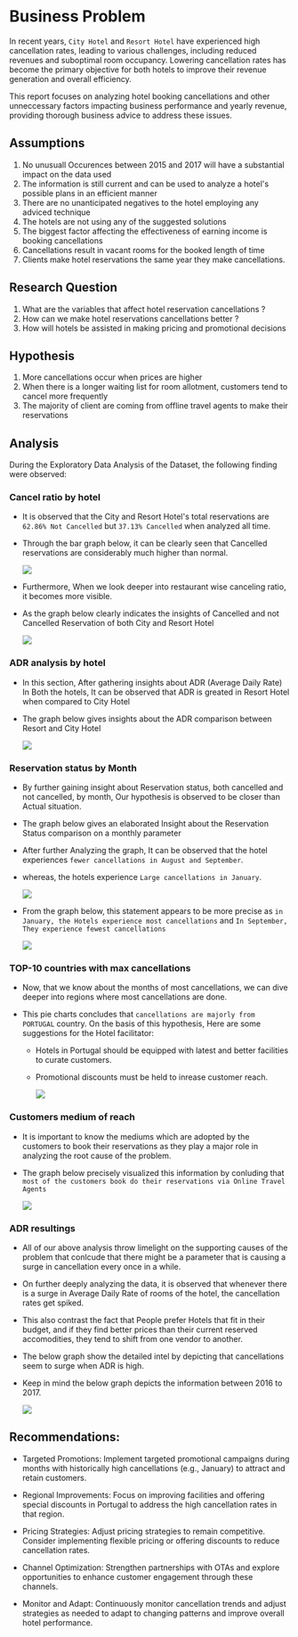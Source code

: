 # Business Problem

In recent years, `City Hotel` and `Resort Hotel` have experienced high cancellation rates, leading to various challenges, including reduced revenues and suboptimal room occupancy. Lowering cancellation rates has become the primary objective for both hotels to improve their revenue generation and overall efficiency.

This report focuses on analyzing hotel booking cancellations and other unneccessary factors impacting business performance and yearly revenue, providing thorough business advice to address these issues.

## Assumptions

1. No unusuall Occurences between 2015 and 2017 will have a substantial impact on the data used
2. The information is still current and can be used to analyze a hotel's possible plans in an efficient manner
3. There are no unanticipated negatives to the hotel employing any adviced technique
4. The hotels are not using any of the suggested solutions
5. The biggest factor affecting the effectiveness of earning income is booking cancellations
6. Cancellations result in vacant rooms for the booked length of time
7. Clients make hotel reservations the same year they make cancellations.

## Research Question

1. What are the variables that affect hotel reservation cancellations ?
2. How can we make hotel reservations cancellations better ?
3. How will hotels be assisted in making pricing and promotional decisions

## Hypothesis

1. More cancellations occur when prices are higher
2. When there is a longer waiting list for room allotment, customers tend to cancel more frequently
3. The majority of client are coming from offline travel agents to make their reservations

## Analysis

During the Exploratory Data Analysis of the Dataset, the following finding were observed: 

### Cancel ratio by hotel
- It is observed that the City and Resort Hotel's total reservations are `62.86% Not Cancelled` but `37.13% Cancelled` when analyzed all time.
- Through the bar graph below, it can be clearly seen that Cancelled reservations are considerably much higher than normal.

    <img src="Resources/canceling-ratio.png">

- Furthermore, When we look deeper into restaurant wise canceling ratio, it becomes more visible.
- As the graph below clearly indicates the insights of Cancelled and not Cancelled Reservation of both City and Resort Hotel

    <img src="Resources/cancel-ratio-by-hotels.png">

### ADR analysis by hotel
- In this section, After gathering insights about ADR (Average Daily Rate) In Both the hotels, It can be observed that ADR is greated in Resort Hotel when compared to City Hotel
- The graph below gives insights about the ADR comparison between Resort and City Hotel

    <img src="Resources/ADR-ratio-by-hotel.png">

### Reservation status by Month
- By further gaining insight about Reservation status, both cancelled and not cancelled, by month, Our hypothesis is observed to be closer than Actual situation.
- The graph below gives an elaborated Insight about the Reservation Status comparison on a monthly parameter
- After further Analyzing the graph, It can be observed that the hotel experiences `fewer cancellations in August and September`.
- whereas, the hotels experience `Large cancellations in January`.

    <img src="Resources\reserv-stat-per-month.png">

- From the graph below, this statement appears to be more precise as `in January, the Hotels experience most cancellations` and `In September, They experience fewest cancellations`

    <img src="Resources/ADR-per-month.png">

### TOP-10 countries with max cancellations
- Now, that we know about the months of most cancellations, we can dive deeper into regions where most cancellations are done.

- This pie charts concludes that `cancellations are majorly from PORTUGAL` country.
On the basis of this hypothesis, Here are some suggestions for the Hotel facilitator:
  - Hotels in Portugal should be equipped with latest and better facilities to curate customers.
  - Promotional discounts must be held to inrease customer reach.

    <img src="Resources\most-cancelation-top10-country.png">

### Customers medium of reach
- It is important to know the mediums which are adopted by the customers to book their reservations as they play a major role in analyzing the root cause of the problem.
- The graph below precisely visualized this information by conluding that `most of the customers book do their reservations via Online Travel Agents`

    <img src="Resources\customer-reach-by-market-segment.png">

### ADR resultings
- All of our above analysis throw limelight on the supporting causes of the problem that conlcude that there might be a parameter that is causing a surge in cancellation every once in a while.
- On further deeply analyzing the data, it is observed that whenever there is a surge in Average Daily Rate of rooms of the hotel, the cancellation rates get spiked.
- This also contrast the fact that People prefer Hotels that fit in their budget, and if they find better prices than their current reserved accomodities, they tend to shift from one vendor to another.
- The below graph show the detailed intel by depicting that cancellations seem to surge when ADR is high.
- Keep in mind the below graph depicts the information between 2016 to 2017.
  
    <img src="Resources\ADR-cancel-ratio-2016-2017.png">

## Recommendations:
- Targeted Promotions: Implement targeted promotional campaigns during months with historically high cancellations (e.g., January) to attract and retain customers.

- Regional Improvements: Focus on improving facilities and offering special discounts in Portugal to address the high cancellation rates in that region.

- Pricing Strategies: Adjust pricing strategies to remain competitive. Consider implementing flexible pricing or offering discounts to reduce cancellation rates.

- Channel Optimization: Strengthen partnerships with OTAs and explore opportunities to enhance customer engagement through these channels.

- Monitor and Adapt: Continuously monitor cancellation trends and adjust strategies as needed to adapt to changing patterns and improve overall hotel performance.